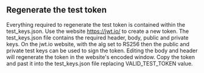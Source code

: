 ## Regenerate the test token

Everything required to regenerate the test token is contained within the test_keys.json.
Use the website https://jwt.io/ to create a new token.
The test_keys.json file contains the required header, body, public and private keys.
On the jwt.io website, with the alg set to RS256 then the public and private test keys can be used to sign the token.
Editing the body and header will regenerate the token in the website's encoded window.
Copy the token and past it into the test_keys.json file replacing VALID_TEST_TOKEN value.
